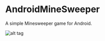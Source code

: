 # AndroidMineSweeper

A simple Minesweeper game for Android.

![alt tag](http://puu.sh/oX0hJ/aa53e2a13c.png)
